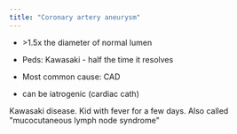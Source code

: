 ```yaml
---
title: "Coronary artery aneurysm"
---
```

- &gt;1.5x the diameter of normal lumen
- Peds: Kawasaki - half the time it resolves

- Most common cause: CAD
- can be iatrogenic (cardiac cath)

Kawasaki disease. Kid with fever for a few days. Also called &quot;mucocutaneous lymph node syndrome&quot;

